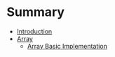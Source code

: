 # Summary

* [Introduction](README.md)
* [Array](chapter1.md)
   * [Array Basic Implementation](array_basic_implementation.md)

